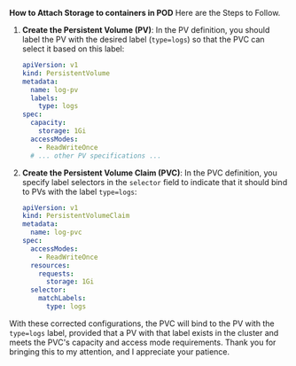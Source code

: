**How to Attach Storage to containers in POD**
Here are the Steps to Follow.

1. **Create the Persistent Volume (PV)**: In the PV definition, you should label the PV with the desired label (`type=logs`) so that the PVC can select it based on this label:

   ```yaml
   apiVersion: v1
   kind: PersistentVolume
   metadata:
     name: log-pv
     labels:
       type: logs
   spec:
     capacity:
       storage: 1Gi
     accessModes:
       - ReadWriteOnce
     # ... other PV specifications ...
   ```

2. **Create the Persistent Volume Claim (PVC)**: In the PVC definition, you specify label selectors in the `selector` field to indicate that it should bind to PVs with the label `type=logs`:

   ```yaml
   apiVersion: v1
   kind: PersistentVolumeClaim
   metadata:
     name: log-pvc
   spec:
     accessModes:
       - ReadWriteOnce
     resources:
       requests:
         storage: 1Gi
     selector:
       matchLabels:
         type: logs
   ```

With these corrected configurations, the PVC will bind to the PV with the `type=logs` label, provided that a PV with that label exists in the cluster and meets the PVC's capacity and access mode requirements. Thank you for bringing this to my attention, and I appreciate your patience.

